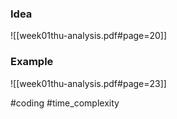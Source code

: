 
### Idea
![[week01thu-analysis.pdf#page=20]]
### Example
![[week01thu-analysis.pdf#page=23]]

#coding #time_complexity 
